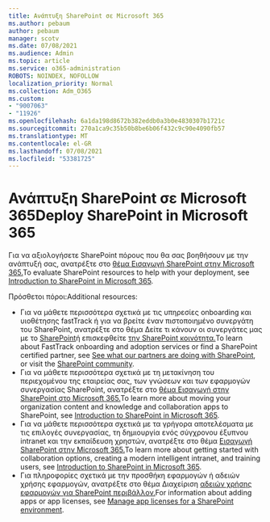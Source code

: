 ```yaml
---
title: Ανάπτυξη SharePoint σε Microsoft 365
ms.author: pebaum
author: pebaum
manager: scotv
ms.date: 07/08/2021
ms.audience: Admin
ms.topic: article
ms.service: o365-administration
ROBOTS: NOINDEX, NOFOLLOW
localization_priority: Normal
ms.collection: Adm_O365
ms.custom:
- "9007063"
- "11926"
ms.openlocfilehash: 6a1da198d8672b382eddb0a3b0e4830307b1721c
ms.sourcegitcommit: 270a1ca9c35b50b8be6b06f432c9c90e4090fb57
ms.translationtype: MT
ms.contentlocale: el-GR
ms.lasthandoff: 07/08/2021
ms.locfileid: "53381725"
---
```

# <a name="deploy-sharepoint-in-microsoft-365"></a><span data-ttu-id="e5325-102">Ανάπτυξη SharePoint σε Microsoft 365</span><span class="sxs-lookup"><span data-stu-id="e5325-102">Deploy SharePoint in Microsoft 365</span></span>

<span data-ttu-id="e5325-103">Για να αξιολογήσετε SharePoint πόρους που θα σας βοηθήσουν με την ανάπτυξή σας, ανατρέξτε στο [θέμα Εισαγωγή SharePoint στην Microsoft 365.](/sharepoint/introduction)</span><span class="sxs-lookup"><span data-stu-id="e5325-103">To evaluate SharePoint resources to help with your deployment, see [Introduction to SharePoint in Microsoft 365](/sharepoint/introduction).</span></span> 

<span data-ttu-id="e5325-104">Πρόσθετοι πόροι:</span><span class="sxs-lookup"><span data-stu-id="e5325-104">Additional resources:</span></span> 

- <span data-ttu-id="e5325-105">Για να μάθετε περισσότερα σχετικά με τις υπηρεσίες onboarding και υιοθέτησης fastTrack ή για να βρείτε έναν πιστοποιημένο συνεργάτη του SharePoint, ανατρέξτε στο θέμα Δείτε τι κάνουν οι συνεργάτες μας με το [SharePoint](/microsoft-365/sharepoint/sharepoint-partners-sharepoint-support)ή επισκεφθείτε [την SharePoint κοινότητα.](https://techcommunity.microsoft.com/t5/sharepoint/ct-p/SharePoint)</span><span class="sxs-lookup"><span data-stu-id="e5325-105">To learn about FastTrack onboarding and adoption services or find a SharePoint certified partner, see [See what our partners are doing with SharePoint](/microsoft-365/sharepoint/sharepoint-partners-sharepoint-support), or visit the [SharePoint community](https://techcommunity.microsoft.com/t5/sharepoint/ct-p/SharePoint).</span></span> 
- <span data-ttu-id="e5325-106">Για να μάθετε περισσότερα σχετικά με τη μετακίνηση του περιεχομένου της εταιρείας σας, των γνώσεων και των εφαρμογών συνεργασίας SharePoint, ανατρέξτε στο [θέμα Εισαγωγή στην SharePoint στο Microsoft 365.](/sharepoint/introduction#migration)</span><span class="sxs-lookup"><span data-stu-id="e5325-106">To learn more about moving your organization content and knowledge and collaboration apps to SharePoint, see [Introduction to SharePoint in Microsoft 365](/sharepoint/introduction#migration).</span></span> 
- <span data-ttu-id="e5325-107">Για να μάθετε περισσότερα σχετικά με τα γρήγορα αποτελέσματα με τις επιλογές συνεργασίας, τη δημιουργία ενός σύγχρονου έξυπνου intranet και την εκπαίδευση χρηστών, ανατρέξτε στο θέμα [Εισαγωγή SharePoint στην Microsoft 365.](/sharepoint/introduction#collaboration)</span><span class="sxs-lookup"><span data-stu-id="e5325-107">To learn more about getting started with collaboration options, creating a modern intelligent intranet, and training users, see [Introduction to SharePoint in Microsoft 365](/sharepoint/introduction#collaboration).</span></span> 
- <span data-ttu-id="e5325-108">Για πληροφορίες σχετικά με την προσθήκη εφαρμογών ή αδειών χρήσης εφαρμογών, ανατρέξτε στο θέμα Διαχείριση [αδειών χρήσης εφαρμογών για SharePoint περιβάλλον.](/sharepoint/manage-app-licenses)</span><span class="sxs-lookup"><span data-stu-id="e5325-108">For information about adding apps or app licenses, see [Manage app licenses for a SharePoint environment](/sharepoint/manage-app-licenses).</span></span> 


